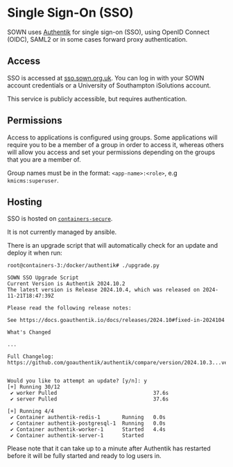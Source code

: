 # Single Sign-On (SSO)

SOWN uses [Authentik](https://goauthentik.io) for single sign-on (SSO), using OpenID Connect (OIDC), SAML2 or in some cases forward proxy authentication.

## Access

SSO is accessed at [sso.sown.org.uk](https://sso.sown.org.uk). You can log in with your SOWN account credentials or a University of Southampton iSolutions account.

This service is publicly accessible, but requires authentication.

## Permissions

Access to applications is configured using groups. Some applications will require you to be a member of a group in order to access it, whereas others will allow you access and set your permissions depending on the groups that you are a member of.

Group names must be in the format: `<app-name>:<role>`, e.g `kmicms:superuser`.

## Hosting

SSO is hosted on [`containers-secure`](../infrastructure/servers/containers.md#containers-secure-containers-3).

It is not currently managed by ansible.

There is an upgrade script that will automatically check for an update and deploy it when run:

```shell
root@containers-3:/docker/authentik# ./upgrade.py

SOWN SSO Upgrade Script
Current Version is Authentik 2024.10.2
The latest version is Release 2024.10.4, which was released on 2024-11-21T18:47:39Z

Please read the following release notes:

See https://docs.goauthentik.io/docs/releases/2024.10#fixed-in-2024104

What's Changed

...

Full Changelog: https://github.com/goauthentik/authentik/compare/version/2024.10.3...version/2024.10.4


Would you like to attempt an update? [y/n]: y
[+] Running 30/12
 ✔ worker Pulled                               37.6s
 ✔ server Pulled                               37.6s

[+] Running 4/4
 ✔ Container authentik-redis-1       Running   0.0s
 ✔ Container authentik-postgresql-1  Running   0.0s
 ✔ Container authentik-worker-1      Started   4.4s
 ✔ Container authentik-server-1      Started
```

Please note that it can take up to a minute after Authentik has restarted before it will be fully started and ready to log users in.